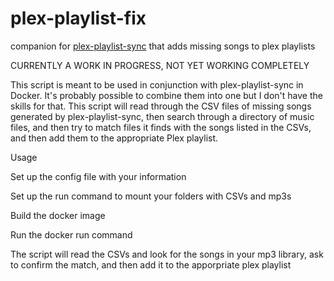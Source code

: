 # plex-playlist-fix
companion for [plex-playlist-sync](https://github.com/rnagabhyrava/plex-playlist-sync) that adds missing songs to plex playlists

CURRENTLY A WORK IN PROGRESS, NOT YET WORKING COMPLETELY

This script is meant to be used in conjunction with plex-playlist-sync in Docker. It's probably possible to combine them into one but I don't have the skills for that. This script will read through the CSV files of missing songs generated by plex-playlist-sync, then search through a directory of music files, and then try to match files it finds with the songs listed in the CSVs, and then add them to the appropriate Plex playlist.

Usage

Set up the config file with your information

Set up the run command to mount your folders with CSVs and mp3s

Build the docker image

Run the docker run command

The script will read the CSVs and look for the songs in your mp3 library, ask to confirm the match, and then add it to the apporpriate plex playlist
